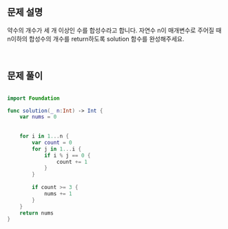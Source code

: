 
## 문제 설명
약수의 개수가 세 개 이상인 수를 합성수라고 합니다. 자연수 n이 매개변수로 주어질 때 n이하의 합성수의 개수를 return하도록 solution 함수를 완성해주세요.

<br>

## 문제 풀이

```swift

import Foundation

func solution(_ n:Int) -> Int {
    var nums = 0
    
    
    for i in 1...n {
        var count = 0
        for j in 1...i {
            if i % j == 0 {
                count += 1
            }
        }
        
        if count >= 3 {
            nums += 1
        }
    }
    return nums
}
```

